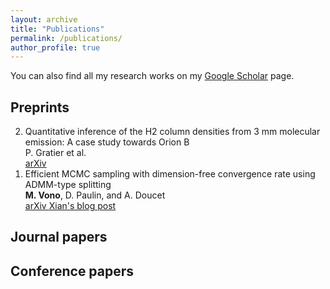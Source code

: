 ```yaml
---
layout: archive
title: "Publications"
permalink: /publications/
author_profile: true
---
```


You can also find all my research works on my [Google Scholar](https://scholar.google.fr/citations?user=R5dfDTAAAAAJ&hl=en) page.

## Preprints

<ol reversed>
	<li>
	 	Quantitative inference of the H2 column densities from 3 mm molecular emission: A case study towards Orion B<br>
	    P. Gratier et al.
		<div class="btn-group">
			<a class="btn" href="https://arxiv.org/abs/2008.13417">
		      <i class="ai ai-arxiv"></i>
		      arXiv
		    </a>
		</div>
  	</li>
	<li>
	  	Efficient MCMC sampling with dimension-free convergence rate using ADMM-type splitting<br>
	    <b>M. Vono</b>, D. Paulin, and A. Doucet
		<div class="btn-group">
			<a class="btn" href="https://arxiv.org/abs/1905.11937">
		      <i class="ai ai-arxiv"></i>
		      arXiv
		    </a>
		    <a class="btn" href="https://xianblog.wordpress.com/2019/06/24/efficient-mcmc-sampling/">
		      <i class="fas fa-fw fa-comments"></i>
		      Xian's blog post
		    </a>
		</div>
  	</li>
</ol> 


## Journal papers

## Conference papers  

